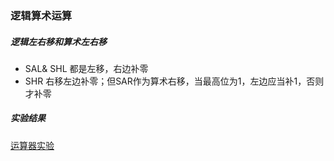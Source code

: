 ### 逻辑算术运算

##### 逻辑左右移和算术左右移

* SAL& SHL  都是左移，右边补零
* SHR 右移左边补零；但SAR作为算术右移，当最高位为1，左边应当补1，否则才补零

##### 实验结果

[运算器实验](68+张林聪+202031119020244.doc)